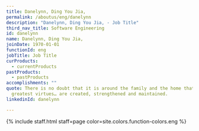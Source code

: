```yaml
---
title: Danelynn, Ding You Jia,
permalink: /aboutus/eng/danelynn
description: "Danelynn, Ding You Jia, - Job Title"
third_nav_title: Software Engineering
id: danelynn
name: Danelynn, Ding You Jia,
joinDate: 1970-01-01
functionId: eng
jobTitle: Job Title
curProducts:
  - currentProducts
pastProducts:
  - pastProducts
accomplishments: ""
quote: There is no doubt that it is around the family and the home that all the
  greatest virtues… are created, strengthened and maintained.
linkedinId: danelynn

---
```


{% include staff.html staff=page color=site.colors.function-colors.eng %}

